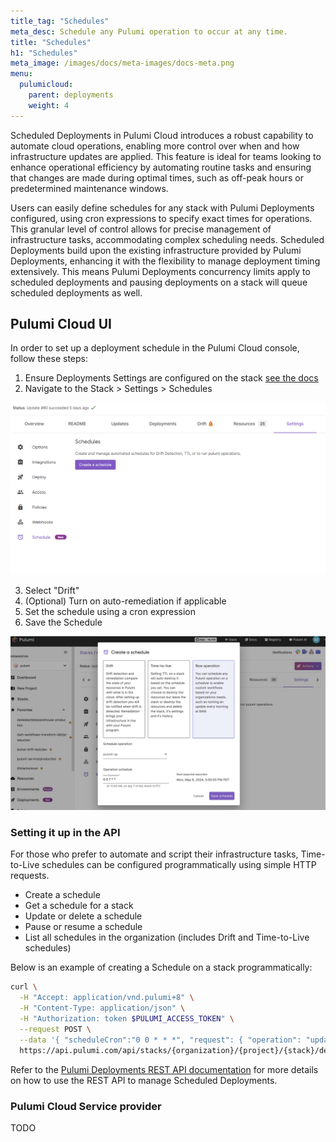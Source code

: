 ```yaml
---
title_tag: "Schedules"
meta_desc: Schedule any Pulumi operation to occur at any time.
title: "Schedules"
h1: "Schedules"
meta_image: /images/docs/meta-images/docs-meta.png
menu:
  pulumicloud:
    parent: deployments
    weight: 4
---
```


Scheduled Deployments in Pulumi Cloud introduces a robust capability to automate cloud operations, enabling more control over when and how infrastructure updates are applied. This feature is ideal for teams looking to enhance operational efficiency by automating routine tasks and ensuring that changes are made during optimal times, such as off-peak hours or predetermined maintenance windows.

Users can easily define schedules for any stack with Pulumi Deployments configured, using cron expressions to specify exact times for operations. This granular level of control allows for precise management of infrastructure tasks, accommodating complex scheduling needs. Scheduled Deployments build upon the existing infrastructure provided by Pulumi Deployments, enhancing it with the flexibility to manage deployment timing extensively. This means Pulumi Deployments concurrency limits apply to scheduled deployments and pausing deployments on a stack will queue scheduled deployments as well.

## Pulumi Cloud UI

In order to set up a deployment schedule in the Pulumi Cloud console, follow these steps:

<!-- markdownlint-disable ol-prefix -->
1. Ensure Deployments Settings are configured on the stack [see the docs](/docs/pulumi-cloud/deployments/reference)
2. Navigate to the Stack > Settings > Schedules

![Schedule](schedule.png)

3. Select "Drift"
4. (Optional) Turn on auto-remediation if applicable
5. Set the schedule using a cron expression
6. Save the Schedule
<!-- markdownlint-enable ol-prefix -->
![Populated Schedule in the UI](raw-schedule.png)

### Setting it up in the API

For those who prefer to automate and script their infrastructure tasks, Time-to-Live schedules can be configured programmatically using simple HTTP requests.

- Create a schedule
- Get a schedule for a stack
- Update or delete a schedule
- Pause or resume a schedule
- List all schedules in the organization (includes Drift and Time-to-Live schedules)

Below is an example of creating a Schedule on a stack programmatically:

```bash
curl \
  -H "Accept: application/vnd.pulumi+8" \
  -H "Content-Type: application/json" \
  -H "Authorization: token $PULUMI_ACCESS_TOKEN" \
  --request POST \
  --data '{ "scheduleCron":"0 0 * * *", "request": { "operation": "update" } }' \
  https://api.pulumi.com/api/stacks/{organization}/{project}/{stack}/deployments/schedules
```

Refer to the [Pulumi Deployments REST API documentation](/docs/pulumi-cloud/deployments/api) for more details on how to use the REST API to manage Scheduled Deployments.

### Pulumi Cloud Service provider

TODO
